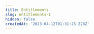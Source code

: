 ```yaml
---
title: Entitlements
slug: entitlements-1
hidden: false
createdAt: '2023-04-12T01:31:25.228Z'
---
```

